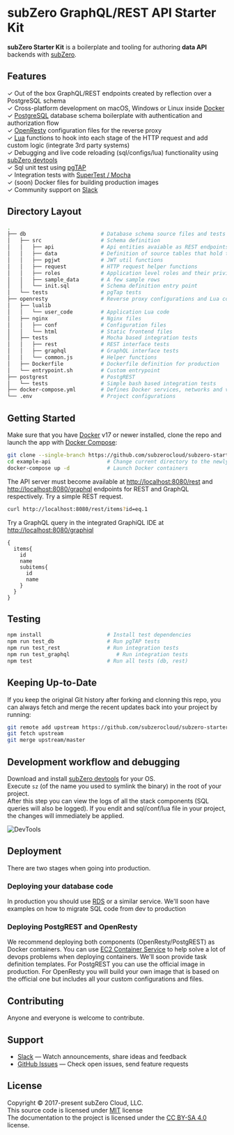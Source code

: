 # subZero GraphQL/REST API Starter Kit

**subZero Starter Kit** is a boilerplate and tooling for authoring **data API**
backends with [subZero](https://subzero.cloud/).

## Features

✓ Out of the box GraphQL/REST endpoints created by reflection over a PostgreSQL schema<br>
✓ Cross-platform development on macOS, Windows or Linux inside [Docker](https://www.docker.com/)<br>
✓ [PostgreSQL](https://www.postgresql.org/) database schema boilerplate with authentication and authorization flow<br>
✓ [OpenResty](https://openresty.org/en/) configuration files for the reverse proxy<br>
✓ [Lua](https://www.lua.org/) functions to hook into each stage of the HTTP request and add custom logic (integrate 3rd party systems)<br>
✓ Debugging and live code reloading (sql/configs/lua) functionality using [subZero devtools](https://github.com/subzerocloud/devtools)<br>
✓ Sql unit test using [pgTAP](http://pgtap.org/)<br>
✓ Integration tests with [SuperTest / Mocha](https://github.com/visionmedia/supertest)<br>
✓ (soon) Docker files for building production images<br>
✓ Community support on [Slack](https://slack.subzero.cloud/)<br>


## Directory Layout

```bash
.
├── db                        # Database schema source files and tests
│   ├── src                   # Schema definition
│   │   ├── api               # Api entities avaiable as REST endpoints
│   │   ├── data              # Definition of source tables that hold the data
│   │   ├── pgjwt             # JWT util functions
│   │   ├── request           # HTTP request helper functions
│   │   ├── roles             # Application level roles and their privileges
│   │   ├── sample_data       # A few sample rows
│   │   └── init.sql          # Schema definition entry point
│   └── tests                 # pgTap tests
├── openresty                 # Reverse proxy configurations and Lua code
│   ├── lualib
│   │   └── user_code         # Application Lua code
│   ├── nginx                 # Nginx files
│   │   ├── conf              # Configuration files
│   │   └── html              # Static frontend files
│   ├── tests                 # Mocha based integration tests
│   │   ├── rest              # REST interface tests
│   │   ├── graphql           # GraphQL interface tests
│   │   └── common.js         # Helper functions
│   ├── Dockerfile            # Dockerfile definition for production
│   └── entrypoint.sh         # Custom entrypoint
├── postgrest                 # PostgREST 
│   └── tests                 # Simple bash based integration tests
├── docker-compose.yml        # Defines Docker services, networks and volumes
└── .env                      # Project configurations

```


## Getting Started

Make sure that you have [Docker](https://www.docker.com/community-edition) v17 or newer installed, clone the repo and launch the app with [Docker
Compose](https://docs.docker.com/compose/):

```bash
git clone --single-branch https://github.com/subzerocloud/subzero-starter-kit example-api
cd example-api                  # Change current directory to the newly created one
docker-compose up -d            # Launch Docker containers
```

The API server must become available at [http://localhost:8080/rest](http://localhost:8080/rest) and [http://localhost:8080/graphql](http://localhost:8080/graphql) endpoints for REST and GraphQL respectively.
Try a simple REST request.

```bash
curl http://localhost:8080/rest/items?id=eq.1
```

Try a GraphQL query in the integrated GraphiQL IDE at [http://localhost:8080/graphiql](http://localhost:8080/graphiql)

```
{
  items{
    id
    name
    subitems{
      id
      name
    }
  }
}
```

## Testing

```bash
npm install                     # Install test dependencies
npm run test_db                 # Run pgTAP tests
npm run test_rest               # Run integration tests
npm run test_graphql               # Run integration tests
npm test                        # Run all tests (db, rest)
```

## Keeping Up-to-Date

If you keep the original Git history after  forking and clonning this repo, you can always fetch and merge
the recent updates back into your project by running:

```bash
git remote add upstream https://github.com/subzerocloud/subzero-starter-kit.git
git fetch upstream
git merge upstream/master
```


## Development workflow and debugging

Download and install [subZero devtools](https://github.com/subzerocloud/devtools) for your OS.<br />
Execute `sz` (of the name you used to symlink the binary) in the root of your project.<br />
After this step you can view the logs of all the stack components (SQL queries will also be logged).
If you endit and sql/conf/lua file in your project, the changes will immediately be applied.


![DevTools](https://github.com/subzerocloud/devtools/blob/master/screenshot.png?raw=true "DevTools")

## Deployment

There are two stages when going into production.

### Deploying your database code
In production you should use [RDS](https://aws.amazon.com/rds/postgresql/) or a similar service.
We'll soon have examples on how to migrate SQL code from dev to production

### Deploying PostgREST and OpenResty
We recommend deploying both components (OpenResty/PostgREST) as Docker containers.
You can use [EC2 Container Service](https://aws.amazon.com/ecs/) to help solve a lot of devops problems when deploying containers.
We'll soon provide task definition templates. For PostgREST you can use the official image in production. For OpenResty you will build your own image that is based on the official one but includes all your custom configurations and files.

## Contributing

Anyone and everyone is welcome to contribute.

## Support

* [Slack](https://slack.subzero.cloud/) — Watch announcements, share ideas and feedback
* [GitHub Issues](https://github.com/subzerocloud/subzero-starter-kit/issues) — Check open issues, send feature requests

## License

Copyright © 2017-present subZero Cloud, LLC.<br />
This source code is licensed under [MIT](https://github.com/subzerocloud/subzero-starter-kit/blob/master/LICENSE.txt) license<br />
The documentation to the project is licensed under the [CC BY-SA 4.0](http://creativecommons.org/licenses/by-sa/4.0/) license.
